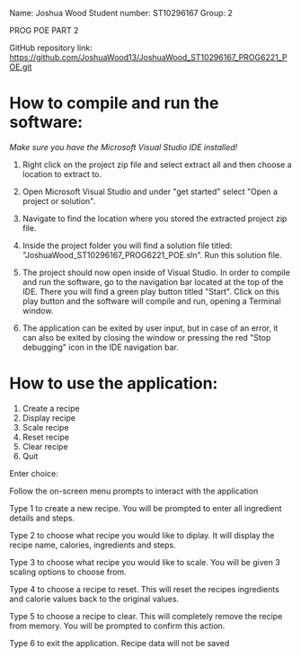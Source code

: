 Name: Joshua Wood
Student number: ST10296167
Group: 2

PROG POE PART 2

GitHub repository link: 
https://github.com/JoshuaWood13/JoshuaWood_ST10296167_PROG6221_POE.git

# How to compile and run the software:

*Make sure you have the Microsoft Visual Studio IDE installed!* 

1. Right click on the project zip file and select extract all and then choose a location to extract to.

2. Open Microsoft Visual Studio and under "get started" select "Open a project or solution".

3. Navigate to find the location where you stored the extracted project zip file.

4. Inside the project folder you will find a solution file titled: "JoshuaWood_ST10296167_PROG6221_POE.sln". Run this solution file.

5. The project should now open inside of Visual Studio. In order to compile and run the software, go to the navigation bar located at the top of the IDE. There you will find a green play button titled "Start". Click on this play button and the software will compile and run, opening a Terminal window.

6. The application can be exited by user input, but in case of an error, it can also be exited by closing the window or pressing the red "Stop debugging" icon in the IDE navigation bar.


# How to use the application:

1) Create a recipe
2) Display recipe
3) Scale recipe
4) Reset recipe
5) Clear recipe
6) Quit

Enter choice:

Follow the on-screen menu prompts to interact with the application

Type 1 to create a new recipe. You will be prompted to enter all ingredient details and steps.

Type 2 to choose what recipe you would like to diplay. It will display the recipe name, calories, ingredients and steps.

Type 3 to choose what recipe you would like to scale. You will be given 3 scaling options to choose from.

Type 4 to choose a recipe to reset. This will reset the recipes ingredients and calorie values back to the original values.

Type 5 to choose a recipe to clear. This will completely remove the recipe from memory. You will be prompted to confirm this action.

Type 6 to exit the application. Recipe data will not be saved 

